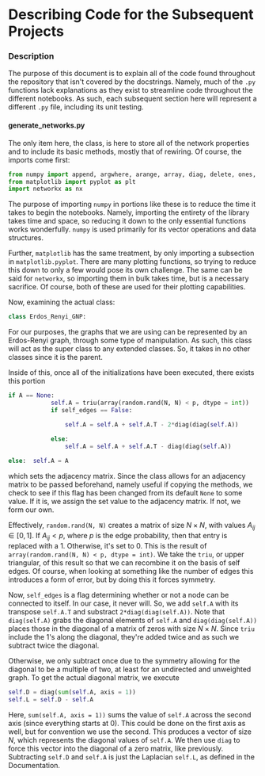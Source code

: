 # Describing Code for the Subsequent Projects

### Description

The purpose of this document is to explain all of the code found throughout the repository that isn't covered by the docstrings.  Namely, much of the `.py` functions lack explanations as they exist to streamline code throughout the different notebooks.  As such, each subsequent section here will represent a different `.py` file, including its unit testing.



#### generate_networks.py

The only item here, the class, is here to store all of the network properties and to include its basic methods, mostly that of rewiring.   Of course, the imports come first:

```python
from numpy import append, argwhere, arange, array, diag, delete, ones, random, sum, triu
from matplotlib import pyplot as plt
import networkx as nx
```

The purpose of importing `numpy` in portions like these is to reduce the time it takes to begin the notebooks.  Namely, importing the entirety of the library takes time and space, so reducing it down to the only essential functions works wonderfully.  `numpy` is used primarily for its vector operations and data structures.

Further, `matplotlib` has the same treatment, by only importing a subsection in `matplotlib.pyplot`.  There are many plotting functions, so trying to reduce this down to only a few would pose its own challenge.  The same can be said for `networkx`, so importing them in bulk takes time, but is a necessary sacrifice.  Of course, both of these are used for their plotting capabilities.

Now, examining the actual class:

```python
class Erdos_Renyi_GNP:
```

For our purposes, the graphs that we are using can be represented by an Erdos-Renyi graph, through some type of manipulation.  As such, this class will act as the super class to any extended classes.  So, it takes in no other classes since it is the parent.

Inside of this, once all of the initializations have been executed, there exists this portion

```python
if A == None:
            self.A = triu(array(random.rand(N, N) < p, dtype = int))
            if self_edges == False:

                self.A = self.A + self.A.T - 2*diag(diag(self.A))

            else:
                self.A = self.A + self.A.T - diag(diag(self.A))
                
else:  self.A = A
```

which sets the adjacency matrix.   Since the class allows for an adjacency matrix to be passed beforehand, namely useful if copying the methods, we check to see if this flag has been changed from its default `None` to some value.   If it is, we assign the set value to the adjacency matrix.  If not, we form our own.

Effectively, `random.rand(N, N)` creates a matrix of size $N \times N$, with values $A_{ij} \in [0, 1]$.   If $A_{ij} < p$, where $p$ is the edge probability, then that entry is replaced with a $1$.  Otherwise, it's set to $0$.  This is the result of `array(random.rand(N, N) < p, dtype = int)`.   We take the `triu`, or upper triangular, of this result so that we can recombine it on the basis of self edges.  Of course, when looking at something like the number of edges this introduces a form of error, but by doing this it forces symmetry.

Now, `self_edges` is a flag determining whether or not a node can be connected to itself.  In our case, it never will.  So, we add `self.A` with its transpose `self.A.T` and substract `2*diag(diag(self.A))`.   Note that `diag(self.A)` grabs the diagonal elements of `self.A` and `diag(diag(self.A))` places those in the diagonal of a matrix of zeros with size $N \times N$.   Since `triu` include the $1$'s along the diagonal, they're added twice and as such we subtract twice the diagonal.

Otherwise, we only subtract once due to the symmetry allowing for the diagonal to be a multiple of two, at least for an undirected and unweighted graph.  To get the actual diagonal matrix, we execute

```python
self.D = diag(sum(self.A, axis = 1))
self.L = self.D - self.A
```

Here, `sum(self.A, axis = 1))` sums the value of `self.A` across the second axis (since everything starts at 0).  This could be done on the first axis as well, but for convention we use the second.  This produces a vector of size $N$, which represents the diagonal values of `self.A`.  We then use `diag` to force this vector into the diagonal of a zero matrix, like previously.  Subtracting `self.D` and `self.A` is just the Laplacian `self.L`, as defined in the Documentation.